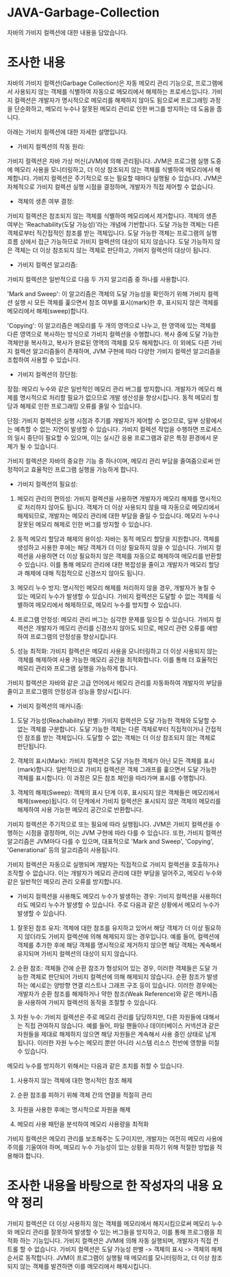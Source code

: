 # JAVA-Garbage-Collection
자바의 가비지 컬렉션에 대한 내용을 담았습니다.

# 조사한 내용

자바의 가비지 컬렉션(Garbage Collection)은 자동 메모리 관리 기능으로, 프로그램에서 사용되지 않는 객체를 식별하여 자동으로 메모리에서 해제하는 프로세스입니다. 가비지 컬렉션은 개발자가 명시적으로 메모리를 해제하지 않아도 됨으로써 프로그래밍 과정을 단순화하고, 메모리 누수나 잘못된 메모리 관리로 인한 버그를 방지하는 데 도움을 줍니다.

아래는 가비지 컬렉션에 대한 자세한 설명입니다.

- 가비지 컬렉션의 작동 원리:

가비지 컬렉션은 자바 가상 머신(JVM)에 의해 관리됩니다. JVM은 프로그램 실행 도중에 메모리 사용을 모니터링하고, 더 이상 참조되지 않는 객체를 식별하여 메모리에서 해제합니다.
가비지 컬렉션은 주기적으로 또는 필요할 때마다 실행될 수 있습니다. JVM은 자체적으로 가비지 컬렉션 실행 시점을 결정하며, 개발자가 직접 제어할 수 없습니다.

- 객체의 생존 여부 결정:

가비지 컬렉션은 참조되지 않는 객체를 식별하여 메모리에서 제거합니다. 객체의 생존 여부는 'Reachability(도달 가능성)'라는 개념에 기반합니다.
도달 가능한 객체는 다른 객체로부터 직간접적인 참조를 받는 객체입니다. 도달 가능한 객체는 프로그램의 실행 흐름 상에서 접근 가능하므로 가비지 컬렉션의 대상이 되지 않습니다.
도달 가능하지 않은 객체는 더 이상 참조되지 않는 객체로 판단하고, 가비지 컬렉션의 대상이 됩니다.

- 가비지 컬렉션 알고리즘:

가비지 컬렉션은 일반적으로 다음 두 가지 알고리즘 중 하나를 사용합니다.

'Mark and Sweep': 이 알고리즘은 객체의 도달 가능성을 확인하기 위해 가비지 컬렉션 실행 시 모든 객체를 훑으면서 참조 여부를 표시(mark)한 후, 표시되지 않은 객체를 메모리에서 해제(sweep)합니다.

'Copying': 이 알고리즘은 메모리를 두 개의 영역으로 나누고, 한 영역에 있는 객체를 다른 영역으로 복사하는 방식으로 가비지 컬렉션을 수행합니다. 복사 중에 도달 가능한 객체만을 복사하고, 복사가 완료된 영역의 객체를 모두 해제합니다.
이 외에도 다른 가비지 컬렉션 알고리즘들이 존재하며, JVM 구현에 따라 다양한 가비지 컬렉션 알고리즘을 조합하여 사용할 수 있습니다.

- 가비지 컬렉션의 장단점:

장점:
메모리 누수와 같은 일반적인 메모리 관리 버그를 방지합니다.
개발자가 메모리 해제를 명시적으로 처리할 필요가 없으므로 개발 생산성을 향상시킵니다.
동적 메모리 할당과 해제로 인한 프로그래밍 오류를 줄일 수 있습니다.

단점:
가비지 컬렉션은 실행 시점과 주기를 개발자가 제어할 수 없으므로, 일부 상황에서는 예측할 수 없는 지연이 발생할 수 있습니다.
가비지 컬렉션 작업을 수행하면 프로세스의 일시 중단이 필요할 수 있으며, 이는 실시간 응용 프로그램과 같은 특정 환경에서 문제가 될 수 있습니다.

가비지 컬렉션은 자바의 중요한 기능 중 하나이며, 메모리 관리 부담을 줄여줌으로써 안정적이고 효율적인 프로그램 실행을 가능하게 합니다.

- 가비지 컬렉션의 필요성:

1. 메모리 관리의 편의성: 가비지 컬렉션을 사용하면 개발자가 메모리 해제를 명시적으로 처리하지 않아도 됩니다. 객체가 더 이상 사용되지 않을 때 자동으로 메모리에서 해제되므로, 개발자는 메모리 관리에 대한 부담을 줄일 수 있습니다. 메모리 누수나 잘못된 메모리 해제로 인한 버그를 방지할 수 있습니다.

2. 동적 메모리 할당과 해제의 용이성: 자바는 동적 메모리 할당을 지원합니다. 객체를 생성하고 사용한 후에는 해당 객체가 더 이상 필요하지 않을 수 있습니다. 가비지 컬렉션을 사용하면 더 이상 필요하지 않은 객체를 자동으로 해제하여 메모리를 반환할 수 있습니다. 이를 통해 메모리 관리에 대한 복잡성을 줄이고 개발자가 메모리 할당과 해제에 대해 직접적으로 신경쓰지 않아도 됩니다.

3. 메모리 누수 방지: 명시적인 메모리 해제를 처리하지 않을 경우, 개발자가 놓칠 수 있는 메모리 누수가 발생할 수 있습니다. 가비지 컬렉션은 도달할 수 없는 객체를 식별하여 메모리에서 해제하므로, 메모리 누수를 방지할 수 있습니다.

4. 프로그램 안정성: 메모리 관리 버그는 심각한 문제를 일으킬 수 있습니다. 가비지 컬렉션은 개발자가 메모리 관리를 신경쓰지 않아도 되므로, 메모리 관련 오류를 예방하여 프로그램의 안정성을 향상시킵니다.

5. 성능 최적화: 가비지 컬렉션은 메모리 사용을 모니터링하고 더 이상 사용되지 않는 객체를 해제하여 사용 가능한 메모리 공간을 최적화합니다. 이를 통해 더 효율적인 메모리 관리와 프로그램 실행을 가능하게 합니다.

가비지 컬렉션은 자바와 같은 고급 언어에서 메모리 관리를 자동화하여 개발자의 부담을 줄이고 프로그램의 안정성과 성능을 향상시킵니다.

- 가비지 컬렉션의 매커니즘:

1. 도달 가능성(Reachability) 판별: 가비지 컬렉션은 도달 가능한 객체와 도달할 수 없는 객체를 구분합니다. 도달 가능한 객체는 다른 객체로부터 직접적이거나 간접적인 참조를 받는 객체입니다. 도달할 수 없는 객체는 더 이상 참조되지 않는 객체로 판단됩니다.

2. 객체의 표시(Mark): 가비지 컬렉션은 도달 가능한 객체가 아닌 모든 객체를 표시(mark)합니다. 일반적으로 가비지 컬렉션은 객체 그래프를 훑으면서 도달 가능한 객체를 표시합니다. 이 과정은 모든 참조 체인을 따라가며 표시를 수행합니다.

3. 객체의 해제(Sweep): 객체의 표시 단계 이후, 표시되지 않은 객체들은 메모리에서 해제(sweep)됩니다. 이 단계에서 가비지 컬렉션은 표시되지 않은 객체의 메모리를 해제하여 사용 가능한 메모리 공간으로 반환합니다.

가비지 컬렉션은 주기적으로 또는 필요에 따라 실행됩니다. JVM은 가비지 컬렉션을 수행하는 시점을 결정하며, 이는 JVM 구현에 따라 다를 수 있습니다. 또한, 가비지 컬렉션 알고리즘은 JVM마다 다를 수 있으며, 대표적으로 'Mark and Sweep', 'Copying', 'Generational' 등의 알고리즘이 사용됩니다.

가비지 컬렉션은 자동으로 실행되며 개발자는 직접적으로 가비지 컬렉션을 호출하거나 조작할 수 없습니다. 이는 개발자가 메모리 관리에 대한 부담을 덜어주고, 메모리 누수와 같은 일반적인 메모리 관리 오류를 방지합니다.

- 가비지 컬렉션을 사용해도 메모리 누수가 발생하는 경우: 가비지 컬렉션을 사용하더라도 메모리 누수가 발생할 수 있습니다. 주로 다음과 같은 상황에서 메모리 누수가 발생할 수 있습니다.

1. 잘못된 참조 유지: 객체에 대한 참조를 유지하고 있어서 해당 객체가 더 이상 필요하지 않더라도 가비지 컬렉션에 의해 해제되지 않는 경우입니다. 예를 들어, 컬렉션에 객체를 추가한 후에 해당 객체를 명시적으로 제거하지 않으면 해당 객체는 계속해서 유지되며 가비지 컬렉션의 대상이 되지 않습니다.

2. 순환 참조: 객체들 간에 순환 참조가 형성되어 있는 경우, 이러한 객체들은 도달 가능한 객체로 판단되어 가비지 컬렉션에 의해 해제되지 않습니다. 순환 참조가 발생하는 예시로는 양방향 연결 리스트나 그래프 구조 등이 있습니다. 이러한 경우에는 개발자가 순환 참조를 해제하거나 약한 참조(Weak Reference)와 같은 메커니즘을 사용하여 가비지 컬렉션의 동작을 조절할 수 있습니다.

3. 자원 누수: 가비지 컬렉션은 주로 메모리 관리를 담당하지만, 다른 자원들에 대해서는 직접 관여하지 않습니다. 예를 들어, 파일 핸들이나 데이터베이스 커넥션과 같은 자원들을 제대로 해제하지 않으면 해당 자원들은 계속해서 사용 중인 상태로 남게 됩니다. 이러한 자원 누수는 메모리 뿐만 아니라 시스템 리소스 전반에 영향을 미칠 수 있습니다.

메모리 누수를 방지하기 위해서는 다음과 같은 조치를 취할 수 있습니다.

1. 사용하지 않는 객체에 대한 명시적인 참조 해제

2. 순환 참조를 피하기 위해 객체 간의 연결을 적절히 관리

3. 자원을 사용한 후에는 명시적으로 자원을 해제

4. 메모리 사용 패턴을 분석하여 메모리 사용량을 최적화

가비지 컬렉션은 메모리 관리를 보조해주는 도구이지만, 개발자는 여전히 메모리 사용에 주의를 기울여야 하며, 메모리 누수 가능성이 있는 상황을 피하기 위해 적절한 방법을 적용해야 합니다.

# 조사한 내용을 바탕으로 한 작성자의 내용 요약 정리

가비지 컬렉션은 더 이상 사용하지 않는 객체를 메모리에서 해지시킴으로써 메모리 누수와 메모리 관리를 잘못하여 발생할 수 있는 버그들을 방지하고, 이를 통해 프로그램을 최적화 하는 기능입니다.
가비지 컬렉션은 JVM에 의해 자동 실행되며, 개발자가 직접 컨트롤 할 수 없습니다.
가비지 컬렉션은 도달 가능성 판별 -> 객체의 표시 -> 객체의 해제 순서로 동작합니다.
JVM이 프로그램이 실행될 때 메모리를 모니터링하고, 더 이상 참조되지 않는 객체를 발견하면 이를 메모리에서 해제시킵니다.
